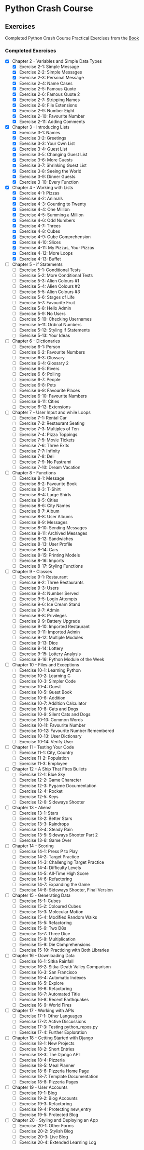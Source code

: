 # Python Crash Course

## Exercises
Completed Python Crash Course Practical Exercises from the [Book](https://nostarch.com/python-crash-course-3rd-edition)

### Completed Exercises
- [x] Chapter 2 - Variables and Simple Data Types
	- [x] Exercise 2-1: Simple Message
	- [x] Exercise 2-2: Simple Messages
	- [x] Exercise 2-3: Personal Message
	- [x] Exercise 2-4: Name Cases
	- [x] Exercise 2-5: Famous Quote
	- [x] Exercise 2-6: Famous Quote 2
	- [x] Exercise 2-7: Stripping Names
	- [x] Exercise 2-8: File Extensions
	- [x] Exercise 2-9: Number Eight
	- [x] Exercise 2-10: Favourite Number
	- [x] Exercise 2-11: Adding Comments
- [x] Chapter 3 - Introducing Lists
    - [x] Exercise 3-1: Names
    - [x] Exercise 3-2: Greetings
    - [x] Exercise 3-3: Your Own List
    - [x] Exercise 3-4: Guest List
    - [x] Exercise 3-5: Changing Guest List
    - [x] Exercise 3-6: More Guests
    - [x] Exercise 3-7: Shrinking Guest List
    - [x] Exercise 3-8: Seeing the World
    - [x] Exercise 3-9: Dinner Guests
    - [x] Exercise 3-10: Every Function
- [x] Chapter 4 - Working with Lists
    - [x] Exercise 4-1: Pizzas
    - [x] Exercise 4-2: Animals
    - [x] Exercise 4-3: Counting to Twenty
    - [x] Exercise 4-4: One Million
    - [x] Exercise 4-5: Summing a Million
    - [x] Exercise 4-6: Odd Numbers
    - [x] Exercise 4-7: Threes
    - [x] Exercise 4-8: Cubes
    - [x] Exercise 4-9: Cube Comprehension
    - [x] Exercise 4-10: Slices
    - [x] Exercise 4-11: My Pizzas, Your Pizzas
    - [x] Exercise 4-12: More Loops
    - [x] Exercise 4-13: Buffet
- [ ] Chapter 5 - if Statements
    - [ ] Exercise 5-1: Conditional Tests
    - [ ] Exercise 5-2: More Conditional Tests
    - [ ] Exercise 5-3: Alien Colours #1
    - [ ] Exercise 5-4: Alien Colours #2
    - [ ] Exercise 5-5: Alien Colours #3
    - [ ] Exercise 5-6: Stages of Life
    - [ ] Exercise 5-7: Favourite Fruit
    - [ ] Exercise 5-8: Hello Admin
    - [ ] Exercise 5-9: No Users
    - [ ] Exercise 5-10: Checking Usernames
    - [ ] Exercise 5-11: Ordinal Numbers
    - [ ] Exercise 5-12: Styling if Statements
    - [ ] Exercise 5-13: Your Ideas
- [ ] Chapter 6 - Dictionaries
    - [ ] Exercise 6-1: Person
    - [ ] Exercise 6-2: Favourite Numbers
    - [ ] Exercise 6-3: Glossary
    - [ ] Exercise 6-4: Glossary 2
    - [ ] Exercise 6-5: Rivers
    - [ ] Exercise 6-6: Polling
    - [ ] Exercise 6-7: People
    - [ ] Exercise 6-8: Pets
    - [ ] Exercise 6-9: Favourite Places
    - [ ] Exercise 6-10: Favourite Numbers
    - [ ] Exercise 6-11: Cities
    - [ ] Exercise 6-12: Extensions
- [ ] Chapter 7 - User Input and while Loops
    - [ ] Exercise 7-1: Rental Car
    - [ ] Exercise 7-2: Restaurant Seating
    - [ ] Exercise 7-3: Multiples of Ten
    - [ ] Exercise 7-4: Pizza Toppings
    - [ ] Exercise 7-5: Movie Tickets
    - [ ] Exercise 7-6: Three Exits
    - [ ] Exercise 7-7: Infinity
    - [ ] Exercise 7-8: Deli
    - [ ] Exercise 7-9: No Pastrami
    - [ ] Exercise 7-10: Dream Vacation
- [ ] Chapter 8 - Functions
    - [ ] Exercise 8-1: Message
    - [ ] Exercise 8-2: Favourite Book
    - [ ] Exercise 8-3: T-Shirt
    - [ ] Exercise 8-4: Large Shirts
    - [ ] Exercise 8-5: Cities
    - [ ] Exercise 8-6: City Names
    - [ ] Exercise 8-7: Album
    - [ ] Exercise 8-8: User Albums
    - [ ] Exercise 8-9: Messages
    - [ ] Exercise 8-10: Sending Messages
    - [ ] Exercise 8-11: Archived Messages
    - [ ] Exercise 8-12: Sandwiches
    - [ ] Exercise 8-13: User Profile
    - [ ] Exercise 8-14: Cars
    - [ ] Exercise 8-15: Printing Models
    - [ ] Exercise 8-16: Imports
    - [ ] Exercise 8-17: Styling Functions
- [ ] Chapter 9 - Classes
    - [ ] Exercise 9-1: Restaurant
    - [ ] Exercise 9-2: Three Restaurants
    - [ ] Exercise 9-3: Users
    - [ ] Exercise 9-4: Number Served
    - [ ] Exercise 9-5: Login Attempts
    - [ ] Exercise 9-6: Ice Cream Stand
    - [ ] Exercise 9-7: Admin
    - [ ] Exercise 9-8: Privileges
    - [ ] Exercise 9-9: Battery Upgrade
    - [ ] Exercise 9-10: Imported Restaurant
    - [ ] Exercise 9-11: Imported Admin
    - [ ] Exercise 9-12: Multiple Modules
    - [ ] Exercise 9-13: Dice
    - [ ] Exercise 9-14: Lottery
    - [ ] Exercise 9-15: Lottery Analysis
    - [ ] Exercise 9-16: Python Module of the Week
- [ ] Chapter 10 - Files and Exceptions
    - [ ] Exercise 10-1: Learning Python
    - [ ] Exercise 10-2: Learning C
    - [ ] Exercise 10-3: Simpler Code
    - [ ] Exercise 10-4: Guest
    - [ ] Exercise 10-5: Guest Book
    - [ ] Exercise 10-6: Addition
    - [ ] Exercise 10-7: Addition Calculator
    - [ ] Exercise 10-8: Cats and Dogs
    - [ ] Exercise 10-9: Silent Cats and Dogs
    - [ ] Exercise 10-10: Common Words
    - [ ] Exercise 10-11: Favourite Number
    - [ ] Exercise 10-12: Favourite Number Remembered
    - [ ] Exercise 10-13: User Dictionary
    - [ ] Exercise 10-14: Verify User
- [ ] Chapter 11 - Testing Your Code
    - [ ] Exercise 11-1: City, Country
    - [ ] Exercise 11-2: Population
    - [ ] Exercise 11-3: Employee
- [ ] Chapter 12 - A Ship That Fires Bullets
    - [ ] Exercise 12-1: Blue Sky
    - [ ] Exercise 12-2: Game Character
    - [ ] Exercise 12-3: Pygame Documentation
    - [ ] Exercise 12-4: Rocket
    - [ ] Exercise 12-5: Keys
    - [ ] Exercise 12-6: Sideways Shooter
- [ ] Chapter 13 - Aliens!
    - [ ] Exercise 13-1: Stars
    - [ ] Exercise 13-2: Better Stars
    - [ ] Exercise 13-3: Raindrops
    - [ ] Exercise 13-4: Steady Rain
    - [ ] Exercise 13-5: Sideways Shooter Part 2
    - [ ] Exercise 13-6: Game Over
- [ ] Chapter 14 - Scoring
    - [ ] Exercise 14-1: Press P to Play
    - [ ] Exercise 14-2: Target Practice
    - [ ] Exercise 14-3: Challenging Target Practice
    - [ ] Exercise 14-4: Difficulty Levels
    - [ ] Exercise 14-5: All-Time High Score
    - [ ] Exercise 14-6: Refactoring
    - [ ] Exercise 14-7: Expanding the Game
    - [ ] Exercise 14-8: Sideways Shooter, Final Version
- [ ] Chapter 15 - Generating Data
    - [ ] Exercise 15-1: Cubes
    - [ ] Exercise 15-2: Coloured Cubes
    - [ ] Exercise 15-3: Molecular Motion
    - [ ] Exercise 15-4: Modified Random Walks
    - [ ] Exercise 15-5: Refactoring
    - [ ] Exercise 15-6: Two D8s
    - [ ] Exercise 15-7: Three Dice
    - [ ] Exercise 15-8: Multiplication
    - [ ] Exercise 15-9: Die Comprehensions
    - [ ] Exercise 15-10: Practicing with Both Libraries
- [ ] Chapter 16 - Downloading Data
    - [ ] Exercise 16-1: Sitka Rainfall
    - [ ] Exercise 16-2: Sitka-Death Valley Comparison
    - [ ] Exercise 16-3: San Francisco
    - [ ] Exercise 16-4: Automatic Indexes
    - [ ] Exercise 16-5: Explore
    - [ ] Exercise 16-6: Refactoring
    - [ ] Exercise 16-7: Automated Title
    - [ ] Exercise 16-8: Recent Earthquakes
    - [ ] Exercise 16-9: World Fires
- [ ] Chapter 17 - Working with APIs
    - [ ] Exercise 17-1: Other Languages
    - [ ] Exercise 17-2: Active Discussions
    - [ ] Exercise 17-3: Testing python_repos.py
    - [ ] Exercise 17-4: Further Exploration
- [ ] Chapter 18 - Getting Started with Django
    - [ ] Exercise 18-1: New Projects
    - [ ] Exercise 18-2: Short Entries
    - [ ] Exercise 18-3: The Django API
    - [ ] Exercise 18-4: Pizzeria
    - [ ] Exercise 18-5: Meal Planner
    - [ ] Exercise 18-6: Pizzeria Home Page
    - [ ] Exercise 18-7: Template Documentation
    - [ ] Exercise 18-8: Pizzeria Pages
- [ ] Chapter 19 - User Accounts
    - [ ] Exercise 19-1: Blog
    - [ ] Exercise 19-2: Blog Accounts
    - [ ] Exercise 19-3: Refactoring
    - [ ] Exercise 19-4: Protecting new_entry
    - [ ] Exercise 19-5: Protected Blog
- [ ] Chapter 20 - Styling and Deploying an App
    - [ ] Exercise 20-1: Other Forms
    - [ ] Exercise 20-2: Stylish Blog
    - [ ] Exercise 20-3: Live Blog
    - [ ] Exercise 20-4: Extended Learning Log